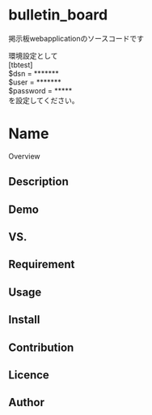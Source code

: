 # bulletin_board
掲示板webapplicationのソースコードです

環境設定として  
[tbtest]    
$dsn = *******  
$user = *******  
$password = *****  
を設定してください。

Name
====

Overview

## Description

## Demo

## VS. 

## Requirement

## Usage

## Install

## Contribution

## Licence


## Author


